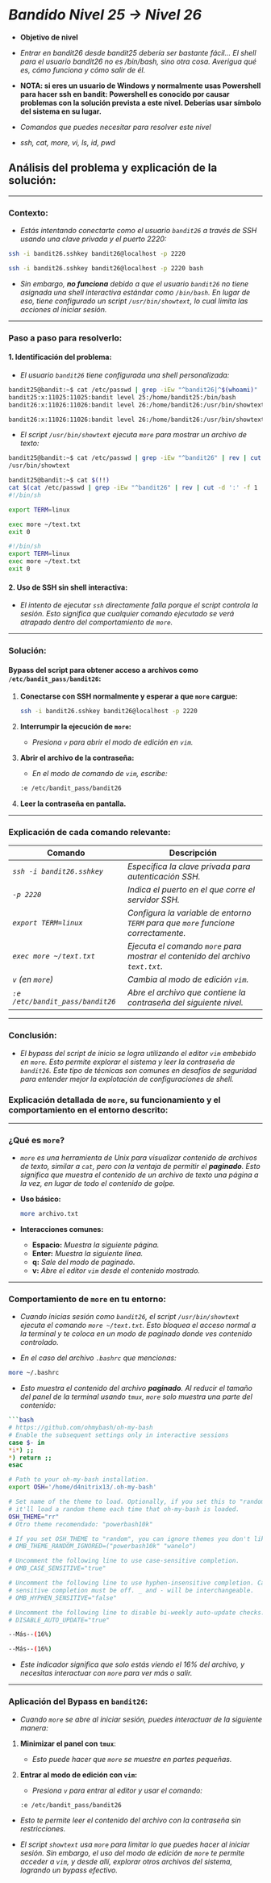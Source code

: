 <!-- Autor: Daniel Benjamin Perez Morales -->
<!-- GitHub: https://github.com/DanielPerezMoralesDev13 -->
<!-- Correo electrónico: danielperezdev@proton.me  -->

# ***Bandido Nivel 25 → Nivel 26***

- **Objetivo de nivel**

- *Entrar en bandit26 desde bandit25 debería ser bastante fácil... El shell para el usuario bandit26 no es /bin/bash, sino otra cosa. Averigua qué es, cómo funciona y cómo salir de él.*

- **NOTA: si eres un usuario de Windows y normalmente usas Powershell para hacer ssh en bandit: Powershell es conocido por causar problemas con la solución prevista a este nivel. Deberías usar símbolo del sistema en su lugar.**

- *Comandos que puedes necesitar para resolver este nivel*

- *ssh, cat, more, vi, ls, id, pwd*

## **Análisis del problema y explicación de la solución:**

---

### **Contexto:**

- *Estás intentando conectarte como el usuario `bandit26` a través de SSH usando una clave privada y el puerto 2220:*

```bash
ssh -i bandit26.sshkey bandit26@localhost -p 2220
```

```bash
ssh -i bandit26.sshkey bandit26@localhost -p 2220 bash
```

- *Sin embargo, **no funciona** debido a que el usuario `bandit26` no tiene asignada una shell interactiva estándar como `/bin/bash`. En lugar de eso, tiene configurado un script `/usr/bin/showtext`, lo cual limita las acciones al iniciar sesión.*

---

### **Paso a paso para resolverlo:**

#### 1. **Identificación del problema:**

- *El usuario `bandit26` tiene configurada una shell personalizada:*

```bash
bandit25@bandit:~$ cat /etc/passwd | grep -iEw "^bandit26|^$(whoami)"
bandit25:x:11025:11025:bandit level 25:/home/bandit25:/bin/bash
bandit26:x:11026:11026:bandit level 26:/home/bandit26:/usr/bin/showtext
```

```bash
bandit26:x:11026:11026:bandit level 26:/home/bandit26:/usr/bin/showtext
```

- *El script `/usr/bin/showtext` ejecuta `more` para mostrar un archivo de texto:*

```bash
bandit25@bandit:~$ cat /etc/passwd | grep -iEw "^bandit26" | rev | cut -d ':' -f 1 | rev
/usr/bin/showtext
```

```bash
bandit25@bandit:~$ cat $(!!)
cat $(cat /etc/passwd | grep -iEw "^bandit26" | rev | cut -d ':' -f 1 | rev)
#!/bin/sh

export TERM=linux

exec more ~/text.txt
exit 0
```

```bash
#!/bin/sh
export TERM=linux
exec more ~/text.txt
exit 0
```

#### 2. **Uso de SSH sin shell interactiva:**

- *El intento de ejecutar `ssh` directamente falla porque el script controla la sesión. Esto significa que cualquier comando ejecutado se verá atrapado dentro del comportamiento de `more`.*

---

### **Solución:**

#### **Bypass del script para obtener acceso a archivos como `/etc/bandit_pass/bandit26`:**

1. **Conectarse con SSH normalmente y esperar a que `more` cargue:**

    ```bash
    ssh -i bandit26.sshkey bandit26@localhost -p 2220
    ```

2. **Interrumpir la ejecución de `more`:**
   - *Presiona `v` para abrir el modo de edición en `vim`.*
  
3. **Abrir el archivo de la contraseña:**
   - *En el modo de comando de `vim`, escribe:*

   ```bash
   :e /etc/bandit_pass/bandit26
   ```

4. **Leer la contraseña en pantalla.**

---

### **Explicación de cada comando relevante:**

| **Comando**                      | **Descripción**                                                                   |
| -------------------------------- | --------------------------------------------------------------------------------- |
| *`ssh -i bandit26.sshkey`*       | *Especifica la clave privada para autenticación SSH.*                             |
| *`-p 2220`*                      | *Indica el puerto en el que corre el servidor SSH.*                               |
| *`export TERM=linux`*            | *Configura la variable de entorno `TERM` para que `more` funcione correctamente.* |
| *`exec more ~/text.txt`*         | *Ejecuta el comando `more` para mostrar el contenido del archivo `text.txt`.*     |
| *`v` (en `more`)*                | *Cambia al modo de edición `vim`.*                                                |
| *`:e /etc/bandit_pass/bandit26`* | *Abre el archivo que contiene la contraseña del siguiente nivel.*                 |

---

### **Conclusión:**

- *El bypass del script de inicio se logra utilizando el editor `vim` embebido en `more`. Esto permite explorar el sistema y leer la contraseña de `bandit26`. Este tipo de técnicas son comunes en desafíos de seguridad para entender mejor la explotación de configuraciones de shell.*

### **Explicación detallada de `more`, su funcionamiento y el comportamiento en el entorno descrito:**

---

### **¿Qué es `more`?**

- *`more` es una herramienta de Unix para visualizar contenido de archivos de texto, similar a `cat`, pero con la ventaja de permitir el **paginado**. Esto significa que muestra el contenido de un archivo de texto una página a la vez, en lugar de todo el contenido de golpe.*

- **Uso básico:**
  
  ```bash
  more archivo.txt
  ```

- **Interacciones comunes:**
  - **Espacio:** *Muestra la siguiente página.*
  - **Enter:** *Muestra la siguiente línea.*
  - **q:** *Sale del modo de paginado.*
  - **v:** *Abre el editor `vim` desde el contenido mostrado.*

---

### **Comportamiento de `more` en tu entorno:**

- *Cuando inicias sesión como `bandit26`, el script `/usr/bin/showtext` ejecuta el comando `more ~/text.txt`. Esto bloquea el acceso normal a la terminal y te coloca en un modo de paginado donde ves contenido controlado.*

- *En el caso del archivo `.bashrc` que mencionas:*

```bash
more ~/.bashrc
```

- *Esto muestra el contenido del archivo **paginado**. Al reducir el tamaño del panel de la terminal usando `tmux`, `more` solo muestra una parte del contenido:*

```bash
```bash
# https://github.com/ohmybash/oh-my-bash
# Enable the subsequent settings only in interactive sessions
case $- in
*i*) ;;
*) return ;;
esac

# Path to your oh-my-bash installation.
export OSH='/home/d4nitrix13/.oh-my-bash'

# Set name of the theme to load. Optionally, if you set this to "random"
# it'll load a random theme each time that oh-my-bash is loaded.
OSH_THEME="rr"
# Otro theme recomendado: "powerbash10k"

# If you set OSH_THEME to "random", you can ignore themes you don't like.
# OMB_THEME_RANDOM_IGNORED=("powerbash10k" "wanelo")

# Uncomment the following line to use case-sensitive completion.
# OMB_CASE_SENSITIVE="true"

# Uncomment the following line to use hyphen-insensitive completion. Case
# sensitive completion must be off. _ and - will be interchangeable.
# OMB_HYPHEN_SENSITIVE="false"

# Uncomment the following line to disable bi-weekly auto-update checks.
# DISABLE_AUTO_UPDATE="true"

--Más--(16%)
```

```bash
--Más--(16%)
```

- *Este indicador significa que solo estás viendo el 16% del archivo, y necesitas interactuar con `more` para ver más o salir.*

---

### **Aplicación del Bypass en `bandit26`:**

- *Cuando `more` se abre al iniciar sesión, puedes interactuar de la siguiente manera:*

1. **Minimizar el panel con `tmux`**:
   - *Esto puede hacer que `more` se muestre en partes pequeñas.*

2. **Entrar al modo de edición con `vim`:**
   - *Presiona `v` para entrar al editor y usar el comando:*

   ```bash
   :e /etc/bandit_pass/bandit26
   ```

- *Esto te permite leer el contenido del archivo con la contraseña sin restricciones.*

- *El script `showtext` usa `more` para limitar lo que puedes hacer al iniciar sesión. Sin embargo, el uso del modo de edición de `more` te permite acceder a `vim`, y desde allí, explorar otros archivos del sistema, logrando un bypass efectivo.*
